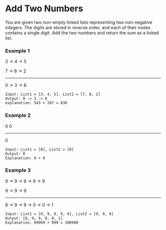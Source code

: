 # Add Two Numbers

You are given two non-empty linked lists representing two non-negative integers. The digits are stored in reverse order, and each of their nodes contains a single digit. Add the two numbers and return the sum as a linked list.

### Example 1

3 -> 4 -> 5

7 -> 8 -> 2
_____________
0 -> 3 -> 8

```
Input: List1 = [3, 4, 5], List2 = [7, 8, 2]
Output: 0 -> 3 -> 8
explanation: 543 + 287 = 830
```

### Example 2

0
0
_________
0

```
Input: List1 = [0], List2 = [0]
Output: 0
Explanation: 0 + 0
```

### Example 3

9 -> 9 -> 9 -> 9 -> 9

9 -> 9 -> 9
_______________________
8 -> 9 -> 9 -> 0 -> 0 -> 1

```
Input: List1 = [9, 9, 9, 9, 9], List2 = [9, 9, 9]
Output: [8, 9, 9, 0, 0, 1]
Explanation: 99999 + 999 = 100998
```
